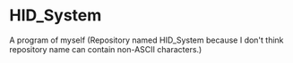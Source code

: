 # HID_System
A program of myself
(Repository named HID_System because I don't think repository name can contain non-ASCII characters.)
